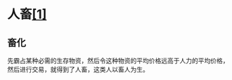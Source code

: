 # 人畜[[1]](./appendices/tao-te-ching.md)

## 畜化

先霸占某种必需的生存物资，然后令这种物资的平均价格远高于人力的平均价格，然后进行交易，就得到了人畜，这类人以畜人为生。
